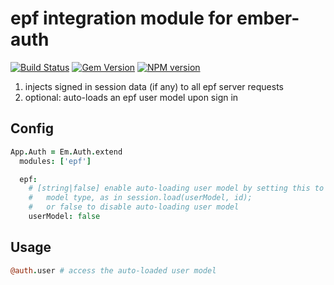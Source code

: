 # epf integration module for ember-auth

[![Build Status](https://secure.travis-ci.org/heartsentwined/ember-auth-module-epf.png)](http://travis-ci.org/heartsentwined/ember-auth-module-epf)
[![Gem Version](https://badge.fury.io/rb/ember-auth-module-epf-source.png)](http://badge.fury.io/rb/ember-auth-module-epf-source)
[![NPM version](https://badge.fury.io/js/ember-auth.png)](http://badge.fury.io/js/ember-auth-module-epf)

1. injects signed in session data (if any) to all epf server requests
2. optional: auto-loads an epf user model upon sign in

## Config

```coffeescript
App.Auth = Em.Auth.extend
  modules: ['epf']

  epf:
    # [string|false] enable auto-loading user model by setting this to a
    #   model type, as in session.load(userModel, id);
    #   or false to disable auto-loading user model
    userModel: false
```

## Usage

```coffeescript
@auth.user # access the auto-loaded user model
```
